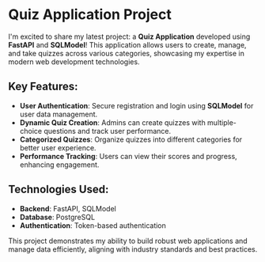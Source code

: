 # Quiz Application Project

I'm excited to share my latest project: a **Quiz Application** developed using **FastAPI** and **SQLModel**! This application allows users to create, manage, and take quizzes across various categories, showcasing my expertise in modern web development technologies.

## Key Features:
- **User Authentication**: Secure registration and login using **SQLModel** for user data management.
- **Dynamic Quiz Creation**: Admins can create quizzes with multiple-choice questions and track user performance.
- **Categorized Quizzes**: Organize quizzes into different categories for better user experience.
- **Performance Tracking**: Users can view their scores and progress, enhancing engagement.

## Technologies Used:
- **Backend**: FastAPI, SQLModel
- **Database**: PostgreSQL
- **Authentication**: Token-based authentication

This project demonstrates my ability to build robust web applications and manage data efficiently, aligning with industry standards and best practices.

